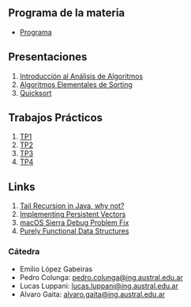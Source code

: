 ## Programa de la materia

* [Programa](resources/Programa.pdf)

## Presentaciones


1. [Introducción al Análisis de Algoritmos](introduction)
2. [Algoritmos Elementales de Sorting](elemental_sorters)
3. [Quicksort](quicksort)
<!-- 4. [Mergesort](mergesort) -->
<!-- 5. [Search](search)   -->
<!-- 6. [Bits](bits) -->
<!-- 7. [Tries](tries) -->
<!-- 8. [Immutable Collections](immutables) -->
<!-- 9. [Compresión](compresion) -->
<!-- 10. [KDTrees](https://docs.google.com/presentation/d/1PRaMmgOBoi9FqL7niK6TClSKqtPhUb9a3XePVo2WH-I/edit#slide=id.g2680d7c9ef_0_0) -->
<!-- 10. [Cryptography](https://docs.google.com/a/ing.austral.edu.ar/presentation/d/1UAU9YEm9NVGmVXYC1T2WYYG6PKFZ23wY7HGL77-XZCI/edit?usp=sharing) (Usar login de la facultad para verla) -->

## Trabajos Prácticos

1. [TP1](practice/1)
2. [TP2](practice/2)
3. [TP3](practice/3)
4. [TP4](practice/4)
<!-- 4. [TP4Bis](practice/4bis) -->
<!-- 5. [TP5](practice/5) -->
<!-- 7. [TP6](practice/6) -->
<!-- 8. [TP7](practice/7) -->
<!-- 9. [TP8](practice/8) -->
<!-- 10. [TP9](practice/9) -->

<!-- * [Exercices](practice/exercices) -->

## Links

1. [Tail Recursion in Java, why not?](http://www.drdobbs.com/jvm/tail-call-optimization-and-java/240167044)
2. [Implementing Persistent Vectors](http://www.codecommit.com/blog/scala/implementing-persistent-vectors-in-scala)
3. [macOS Sierra Debug Problem Fix](https://stackoverflow.com/questions/44680463/intellij-idea-debugger-is-too-slow-to-start-on-macos)
4. [Purely Functional Data Structures](https://www.cs.cmu.edu/~rwh/theses/okasaki.pdf)

### Cátedra

* Emilio López Gabeiras
* Pedro Colunga: [pedro.colunga@ing.austral.edu.ar](mailto:pedro.colunga@ing.austral.edu.ar)
* Lucas Luppani: [lucas.luppani@ing.austral.edu.ar](mailto:lucas.luppani@ing.austral.edu.ar)
* Alvaro Gaita: [alvaro.gaita@ing.austral.edu.ar](mailto:alvaro.gaita@ing.austral.edu.ar)
